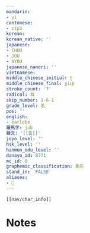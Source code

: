 ```yaml
---
mandarin:
- yì
cantonese:
- zip3
korean:
korean_native: ''
japanese:
- CHOU
- JOU
- NYOU
japanese_nanori: ''
vietnamese:
middle_chinese_initial: ʈ
middle_chinese_final: ɣiᴇp
stroke_count: '7'
radical: 耳
skip_number: 1-6-1
grade_level: 名
pos: ''
english:
- earlobe
羅馬字: jub
韓文: '[[줍]]'
joyo_level: ''
hsk_level: ''
hanmun_edu_level: ''
danayo_id: 8771
mc_id: 0
graphemic_classification: 象形
stand_in: 'FALSE'
aliases:
- 𦔮
---
```

```meta-bind-embed
[[nav/char_info]]
```

# Notes
